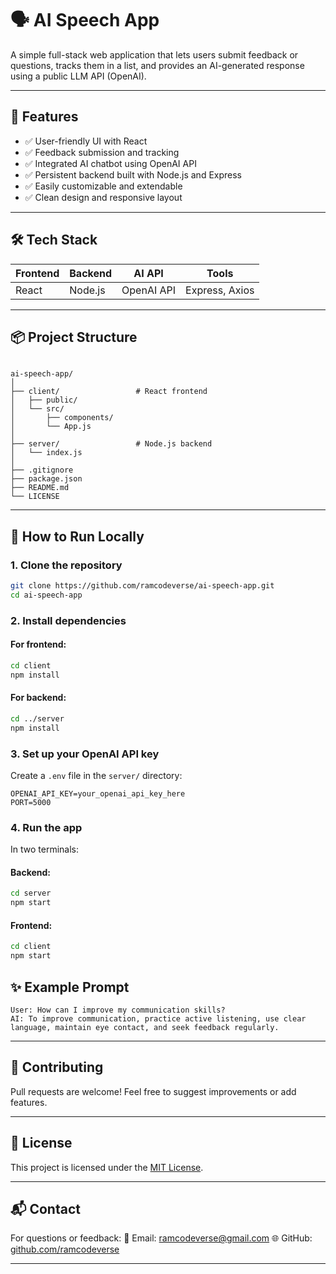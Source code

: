 # 🗣️ AI Speech App

A simple full-stack web application that lets users submit feedback or questions, tracks them in a list, and provides an AI-generated response using a public LLM API (OpenAI).

---

## 🚀 Features

- ✅ User-friendly UI with React
- ✅ Feedback submission and tracking
- ✅ Integrated AI chatbot using OpenAI API
- ✅ Persistent backend built with Node.js and Express
- ✅ Easily customizable and extendable
- ✅ Clean design and responsive layout

---

## 🛠️ Tech Stack

| Frontend | Backend | AI API     | Tools         |
|----------|---------|------------|---------------|
| React    | Node.js | OpenAI API | Express, Axios|

---

## 📦 Project Structure

```

ai-speech-app/
│
├── client/                 # React frontend
│   ├── public/
│   └── src/
│       ├── components/
│       └── App.js
│
├── server/                 # Node.js backend
│   └── index.js
│
├── .gitignore
├── package.json
├── README.md
└── LICENSE

````

---

## 🧪 How to Run Locally

### 1. Clone the repository

```bash
git clone https://github.com/ramcodeverse/ai-speech-app.git
cd ai-speech-app
````

### 2. Install dependencies

#### For frontend:

```bash
cd client
npm install
```

#### For backend:

```bash
cd ../server
npm install
```

### 3. Set up your OpenAI API key

Create a `.env` file in the `server/` directory:

```env
OPENAI_API_KEY=your_openai_api_key_here
PORT=5000
```

### 4. Run the app

In two terminals:

#### Backend:

```bash
cd server
npm start
```

#### Frontend:

```bash
cd client
npm start
```



## ✨ Example Prompt

```
User: How can I improve my communication skills?
AI: To improve communication, practice active listening, use clear language, maintain eye contact, and seek feedback regularly.
```

---

## 🤝 Contributing

Pull requests are welcome! Feel free to suggest improvements or add features.

---

## 📄 License

This project is licensed under the [MIT License](LICENSE).

---

## 📬 Contact

For questions or feedback:
📧 Email: [ramcodeverse@gmail.com](mailto:ramcodeverse@gmail.com)
🌐 GitHub: [github.com/ramcodeverse](https://github.com/ramcodeverse)

---
